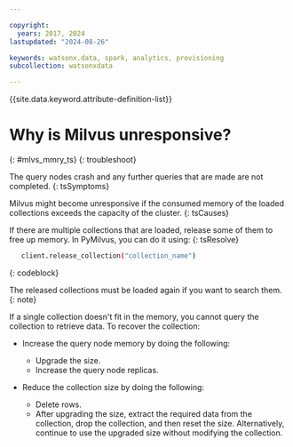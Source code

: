 ```yaml
---

copyright:
  years: 2017, 2024
lastupdated: "2024-08-26"

keywords: watsonx.data, spark, analytics, provisioning
subcollection: watsonxdata

---
```


{{site.data.keyword.attribute-definition-list}}

# Why is Milvus unresponsive?
{: #mlvs_mmry_ts}
{: troubleshoot}

The query nodes crash and any further queries that are made are not completed.
{: tsSymptoms}


Milvus might become unresponsive if the consumed memory of the loaded collections exceeds the capacity of the cluster.
{: tsCauses}

If there are multiple collections that are loaded, release some of them to free up memory. In PyMilvus, you can do it using:
{: tsResolve}

```bash
   client.release_collection("collection_name")
```
{: codeblock}

The released collections must be loaded again if you want to search them.
{: note}

If a single collection doesn't fit in the memory, you cannot query the collection to retrieve data. To recover the collection:

- Increase the query node memory by doing the following:

    - Upgrade the size.
    - Increase the query node replicas.

- Reduce the collection size by doing the following:

    - Delete rows.
    - After upgrading the size, extract the required data from the collection, drop the collection, and then reset the size. Alternatively, continue to use the upgraded size without modifying the collection.
